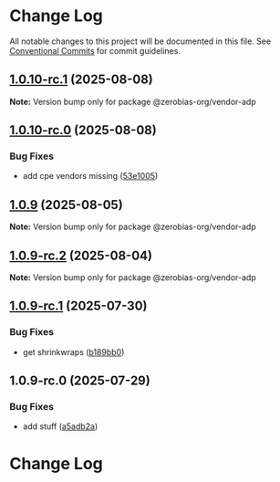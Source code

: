 # Change Log

All notable changes to this project will be documented in this file.
See [Conventional Commits](https://conventionalcommits.org) for commit guidelines.

## [1.0.10-rc.1](https://github.com/zerobias-org/vendor/compare/@zerobias-org/vendor-adp@1.0.10-rc.0...@zerobias-org/vendor-adp@1.0.10-rc.1) (2025-08-08)

**Note:** Version bump only for package @zerobias-org/vendor-adp





## [1.0.10-rc.0](https://github.com/zerobias-org/vendor/compare/@zerobias-org/vendor-adp@1.0.9...@zerobias-org/vendor-adp@1.0.10-rc.0) (2025-08-08)


### Bug Fixes

* add cpe vendors missing ([53e1005](https://github.com/zerobias-org/vendor/commit/53e100520e848be73b2cba8a0ef4f184844b8abb))





## [1.0.9](https://github.com/zerobias-org/vendor/compare/@zerobias-org/vendor-adp@1.0.9-rc.2...@zerobias-org/vendor-adp@1.0.9) (2025-08-05)

**Note:** Version bump only for package @zerobias-org/vendor-adp





## [1.0.9-rc.2](https://github.com/zerobias-org/vendor/compare/@zerobias-org/vendor-adp@1.0.9-rc.1...@zerobias-org/vendor-adp@1.0.9-rc.2) (2025-08-04)

**Note:** Version bump only for package @zerobias-org/vendor-adp





## [1.0.9-rc.1](https://github.com/zerobias-org/vendor/compare/@zerobias-org/vendor-adp@1.0.9-rc.0...@zerobias-org/vendor-adp@1.0.9-rc.1) (2025-07-30)


### Bug Fixes

* get shrinkwraps ([b189bb0](https://github.com/zerobias-org/vendor/commit/b189bb0cf53ad66427530ccc0eab7824527942d3))





## 1.0.9-rc.0 (2025-07-29)


### Bug Fixes

* add stuff ([a5adb2a](https://github.com/zerobias-org/vendor/commit/a5adb2aecd0670c42e9077affecb6a047bf30fc6))





# Change Log
